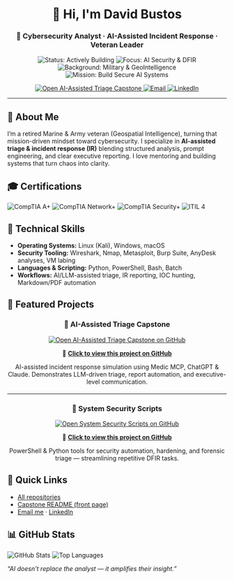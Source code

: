 <!-- CENTERED HEADER -->
<h1 align="center">👋 Hi, I'm David Bustos</h1>
<h3 align="center">🧠 Cybersecurity Analyst · AI-Assisted Incident Response · Veteran Leader</h3>

<!-- SHINY BADGES (NO BLACK) -->
<p align="center">
  <img src="https://img.shields.io/badge/Status-Actively%20Building-brightgreen?style=for-the-badge" alt="Status: Actively Building"/>
  <img src="https://img.shields.io/badge/Focus-AI_Security_%26_DFIR-4f46e5?style=for-the-badge" alt="Focus: AI Security & DFIR"/>
  <img src="https://img.shields.io/badge/Background-Military_%26_GeoIntelligence-9333ea?style=for-the-badge" alt="Background: Military & GeoIntelligence"/>
  <img src="https://img.shields.io/badge/Mission-Build_Secure_AI_Systems-0ea5e9?style=for-the-badge" alt="Mission: Build Secure AI Systems"/>
</p>

<!-- QUICK CONNECT -->
<p align="center">
  <a href="https://github.com/ByteBusterNikon/ai-assisted-triage-capstone" title="Open AI-Assisted Triage Capstone on GitHub">
    <img src="https://img.shields.io/badge/Open_AI–Assisted_Triage_Capstone-0f766e?style=for-the-badge&logo=github&logoColor=white" alt="Open AI-Assisted Triage Capstone"/>
  </a>
  <a href="mailto:dbustos@example.com" title="Email David">
    <img src="https://img.shields.io/badge/Email-Me-64748b?style=for-the-badge&logo=gmail&logoColor=white" alt="Email"/>
  </a>
  <a href="https://www.linkedin.com/in/yourprofile" title="Connect on LinkedIn">
    <img src="https://img.shields.io/badge/LinkedIn-Connect-0A66C2?style=for-the-badge&logo=linkedin&logoColor=white" alt="LinkedIn"/>
  </a>
</p>

<hr/>

<!-- ABOUT -->
<h2>🧭 About Me</h2>
<p>
I’m a retired Marine & Army veteran (Geospatial Intelligence), turning that mission-driven mindset toward cybersecurity.
I specialize in <b>AI-assisted triage & incident response (IR)</b>  blending structured analysis, prompt engineering,
and clear executive reporting. I love mentoring and building systems that turn chaos into clarity.
</p>

<!-- CERTS -->
<h2>🎓 Certifications</h2>
<p>
  <img src="https://img.shields.io/badge/CompTIA-A%2B-ea580c?style=for-the-badge" alt="CompTIA A+"/>
  <img src="https://img.shields.io/badge/CompTIA-Network%2B-2563eb?style=for-the-badge" alt="CompTIA Network+"/>
  <img src="https://img.shields.io/badge/CompTIA-Security%2B-f59e0b?style=for-the-badge" alt="CompTIA Security+"/>
  <img src="https://img.shields.io/badge/ITIL-4-9333ea?style=for-the-badge" alt="ITIL 4"/>
</p>

<!-- SKILLS -->
<h2>🧰 Technical Skills</h2>
<ul>
  <li><b>Operating Systems:</b> Linux (Kali), Windows, macOS</li>
  <li><b>Security Tooling:</b> Wireshark, Nmap, Metasploit, Burp Suite, AnyDesk analyses, VM labing</li>
  <li><b>Languages & Scripting:</b> Python, PowerShell, Bash, Batch</li>
  <li><b>Workflows:</b> AI/LLM-assisted triage, IR reporting, IOC hunting, Markdown/PDF automation</li>
</ul>

<!-- FEATURED PROJECTS -->
<h2>🚀 Featured Projects</h2>

<!-- Project 1 -->
<h3 align="center">🧠 AI-Assisted Triage Capstone</h3>
<p align="center">
  <a href="https://github.com/ByteBusterNikon/ai-assisted-triage-capstone">
    <img 
      src="https://img.shields.io/badge/Open_AI–Assisted_Triage_Capstone-4f46e5?style=for-the-badge&logo=github&logoColor=white" 
      alt="Open AI-Assisted Triage Capstone on GitHub"
      title="Click to view on GitHub"
    >
  </a>
</p>
<p align="center">
  🔗 <a href="https://github.com/ByteBusterNikon/ai-assisted-triage-capstone"><b>Click to view this project on GitHub</b></a>
</p>
<p align="center">
  AI-assisted incident response simulation using Medic MCP, ChatGPT & Claude. Demonstrates LLM-driven triage, report automation, and executive-level communication.
</p>

<hr style="border:0;border-top:1px solid #e5e7eb;margin:18px 0;">

<!-- Project 2 -->
<h3 align="center">🧰 System Security Scripts</h3>
<p align="center">
  <a href="https://github.com/ByteBusterNikon/SystemSecurityScripts">
    <img 
      src="https://img.shields.io/badge/Open_System_Security_Scripts-0ea5e9?style=for-the-badge&logo=github&logoColor=white" 
      alt="Open System Security Scripts on GitHub"
      title="Click to view on GitHub"
    >
  </a>
</p>
<p align="center">
  🔗 <a href="https://github.com/ByteBusterNikon/SystemSecurityScripts"><b>Click to view this project on GitHub</b></a>
</p>
<p align="center">
  PowerShell & Python tools for security automation, hardening, and forensic triage — streamlining repetitive DFIR tasks.
</p>

<!-- OPTIONAL: QUICK LINKS ROW -->
<h2>🔗 Quick Links</h2>
<ul>
  <li><a href="https://github.com/ByteBusterNikon?tab=repositories">All repositories</a></li>
  <li><a href="https://github.com/ByteBusterNikon/ai-assisted-triage-capstone/blob/main/README.md">Capstone README (front page)</a></li>
  <li><a href="mailto:dbustos@example.com">Email me</a> · <a href="https://www.linkedin.com/in/yourprofile">LinkedIn</a></li>
</ul>

<!-- STATS (OPTIONAL) -->
<h2>📊 GitHub Stats</h2>
<p>
  <img src="https://github-readme-stats.vercel.app/api?username=ByteBusterNikon&show_icons=true&theme=transparent" alt="GitHub Stats"/>
  <img src="https://github-readme-stats.vercel.app/api/top-langs/?username=ByteBusterNikon&layout=compact&theme=transparent" alt="Top Languages"/>
</p>

<!-- FOOTER NOTE -->
<p><i>“AI doesn’t replace the analyst — it amplifies their insight.”</i></p>

